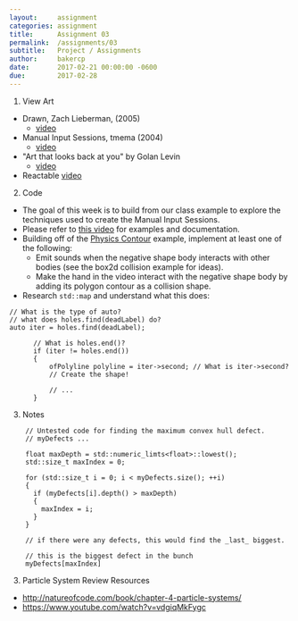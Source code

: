 ```yaml
---
layout:     assignment
categories: assignment
title:      Assignment 03
permalink:  /assignments/03
subtitle:   Project / Assignments
author:     bakercp
date:       2017-02-21 00:00:00 -0600
due:        2017-02-28
---
```


1. View Art
  - Drawn, Zach Lieberman, (2005)
    - [video](https://www.youtube.com/watch?v=rHTttiliLz8)
  - Manual Input Sessions, tmema (2004)
    - [video](https://www.youtube.com/watch?v=3paLKLZbRY4)
  - "Art that looks back at you" by Golan Levin
    - [video](https://www.youtube.com/watch?v=1G0MzlfMPuM)
  - Reactable [video](https://www.youtube.com/watch?v=MPG-LYoW27E)

2. Code
  - The goal of this week is to build from our class example to explore the techniques used to create the Manual Input Sessions.
  - Please refer to [this video](http://www.flong.com/projects/mis/) for examples and documentation.
  - Building off of the [Physics Contour](https://github.com/SAIC-ATS/ARTTECH-3039/tree/master/Week_03/physics_contour) example, implement at least one of the following:
      - Emit sounds when the negative shape body interacts with other bodies (see the box2d collision example for ideas).
      - Make the hand in the video interact with the negative shape body by adding its polygon contour as a collision shape.
  - Research `std::map` and understand what this does:

  ```
  // What is the type of auto?
  // what does holes.find(deadLabel) do?
  auto iter = holes.find(deadLabel);

        // What is holes.end()?
        if (iter != holes.end())
        {
            ofPolyline polyline = iter->second; // What is iter->second?
            // Create the shape!

            // ...
        }
  ```

3. Notes

```
    // Untested code for finding the maximum convex hull defect.
    // myDefects ...

    float maxDepth = std::numeric_limts<float>::lowest();
    std::size_t maxIndex = 0;

    for (std::size_t i = 0; i < myDefects.size(); ++i)
    {
      if (myDefects[i].depth() > maxDepth)
      {
        maxIndex = i;
      }
    }

    // if there were any defects, this would find the _last_ biggest.

    // this is the biggest defect in the bunch
    myDefects[maxIndex]
```
3. Particle System Review Resources
  - http://natureofcode.com/book/chapter-4-particle-systems/
  - https://www.youtube.com/watch?v=vdgiqMkFygc